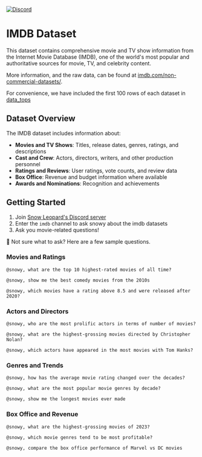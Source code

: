 [![Discord](https://img.shields.io/discord/1379929746875617413?logo=discord&logoColor=white)](https://discord.gg/WGAyr8NpEX)

# IMDB Dataset

This dataset contains comprehensive movie and TV show information from the Internet Movie Database (IMDB), one of the world's most popular and authoritative sources for movie, TV, and celebrity content.

More information, and the raw data, can be found at [imdb.com/non-commercial-datasets/](https://developer.imdb.com/non-commercial-datasets/).

For convenience, we have included the first 100 rows of each dataset in [data_tops](https://github.com/SnowLeopard-AI/discord_datasets/tree/main/imdb/data_tops) 

## Dataset Overview

The IMDB dataset includes information about:
- **Movies and TV Shows**: Titles, release dates, genres, ratings, and descriptions
- **Cast and Crew**: Actors, directors, writers, and other production personnel
- **Ratings and Reviews**: User ratings, vote counts, and review data
- **Box Office**: Revenue and budget information where available
- **Awards and Nominations**: Recognition and achievements

## Getting Started

1. Join [Snow Leopard's Discord server](https://discord.gg/WGAyr8NpEX)
2. Enter the `imdb` channel to ask snowy about the imdb datasets
3. Ask you movie-related questions!

🤔 Not sure what to ask? Here are a few sample questions.

### Movies and Ratings
```
@snowy, what are the top 10 highest-rated movies of all time?
```
```
@snowy, show me the best comedy movies from the 2010s
```
```
@snowy, which movies have a rating above 8.5 and were released after 2020?
```

### Actors and Directors
```
@snowy, who are the most prolific actors in terms of number of movies?
```
```
@snowy, what are the highest-grossing movies directed by Christopher Nolan?
```
```
@snowy, which actors have appeared in the most movies with Tom Hanks?
```

### Genres and Trends
```
@snowy, how has the average movie rating changed over the decades?
```
```
@snowy, what are the most popular movie genres by decade?
```
```
@snowy, show me the longest movies ever made
```

### Box Office and Revenue
```
@snowy, what are the highest-grossing movies of 2023?
```
```
@snowy, which movie genres tend to be most profitable?
```
```
@snowy, compare the box office performance of Marvel vs DC movies
```

